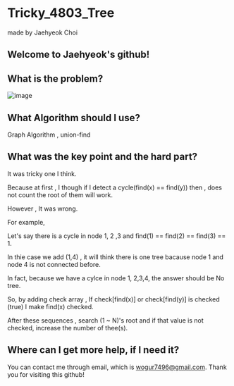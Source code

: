 # Tricky_4803_Tree

made by Jaehyeok Choi

## Welcome to Jaehyeok's github!

## What is the problem?

![image](https://github.com/Choi-JaeHyeok-21500749/Tricky_4803_Tree/blob/main/4803_pro.PNG)

## What Algorithm should I use?

Graph Algorithm , union-find

## What was the key point and the hard part?

It was tricky one I think.

Because at first , I though if I detect a cycle(find(x) == find(y)) then , does not count the root of them will work.

However , It was wrong. 

For example,

Let's say there is a cycle in node 1, 2 ,3 and find(1) == find(2) == find(3) == 1.

In thie case we add (1,4) , it will think there is one tree bacause node 1 and node 4 is not connected before.

In fact, because we have a cylce in node 1, 2,3,4, the answer should be No tree.

So, by adding check array , If check[find(x)] or check[find(y)] is checked (true) I make find(x) checked.

After these sequences , search (1 ~ N)'s root and if that value is not checked, increase the number of thee(s).

## Where can I get more help, if I need it?

You can contact me through email, which is wogur7496@gmail.com.
Thank you for visiting this github!
